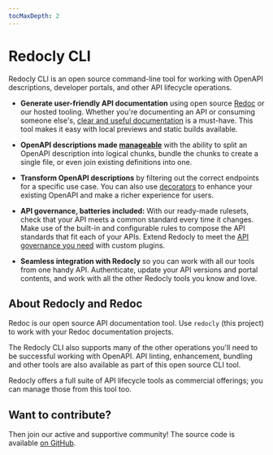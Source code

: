 ```yaml
---
tocMaxDepth: 2
---
```


# Redocly CLI

Redocly CLI is an open source command-line tool for working with OpenAPI descriptions, developer portals, and other API lifecycle operations.

* **Generate user-friendly API documentation** using open source [Redoc](https://github.com/redocly/redoc) or our hosted tooling.  Whether you're documenting an API or consuming someone else's, [clear and useful documentation](./api-docs.md) is a must-have. This tool makes it easy with local previews and static builds available.

* **OpenAPI descriptions made [manageable](./file-management.md)** with the ability to split an OpenAPI description into logical chunks, bundle the chunks to create a single file, or even join existing definitions into one.

* **Transform OpenAPI descriptions** by filtering out the correct endpoints for a specific use case. You can also use [decorators](./decorators) to enhance your existing OpenAPI and make a richer experience for users.

* **API governance, batteries included:** With our ready-made rulesets, check that your API meets a common standard every time it changes. Make use of the built-in and configurable rules to compose the API standards that fit each of your APIs. Extend Redocly to meet the [API governance you need](./api-standards.md) with custom plugins.

* **Seamless integration with Redocly** so you can work with all our tools from one handy API. Authenticate, update your API versions and portal contents, and work with all the other Redocly tools you know and love.

## About Redocly and Redoc

Redoc is our open source API documentation tool. Use `redocly` (this project) to work with your Redoc documentation projects.

The Redocly CLI also supports many of the other operations you'll need to be successful working with OpenAPI. API linting, enhancement, bundling and other tools are also available as part of this open source CLI tool.

Redocly offers a full suite of API lifecycle tools as commercial offerings; you can manage those from this tool too.

## Want to contribute?

Then join our active and supportive community! The source code is available [on GitHub](https://github.com/Redocly/redocly-cli).

